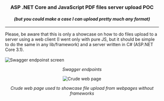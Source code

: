<div align="center">
  <h3>ASP .NET Core and JavaScript PDF files server upload POC</h3>
  <h4><i>(but you could make a case I can upload pretty much any format)</i></h4>
</div>

---

Please, be aware that this is only a showcase on how to do files upload to a server using a web client (I went only with pure JS, but it should be simple to do the same in any lib/framework) and a server written in C# (ASP.NET Core 3.1).
<br><br>
![Swagger endpoinst screen](https://user-images.githubusercontent.com/63965249/127779822-a9bfbcb5-55e1-49ec-8551-e7919469158b.png "Swagger endpoints")

<p align="center"><i>Swagger endpoints</i></p>

<p align="center">
<img title="Crude web page" src="https://user-images.githubusercontent.com/63965249/127780230-ca06f8b0-7e04-40ef-ba52-529967e88d2f.png" alt="Crude web page"></img>
</p>

<p align="center"><i>Crude web page used to showcase file upload from webpages without frameworks</i></p>

